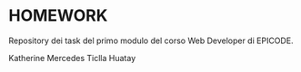 # HOMEWORK
Repository dei task del primo modulo del corso Web Developer di EPICODE.

Katherine Mercedes Ticlla Huatay
